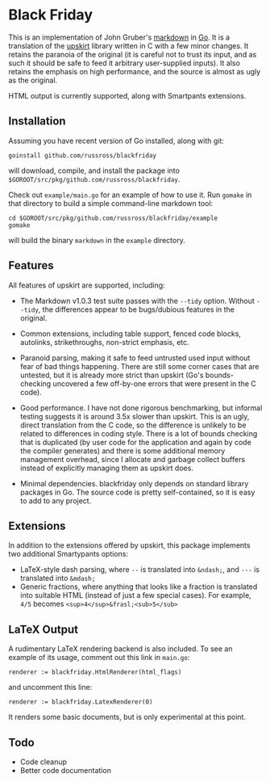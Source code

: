 Black Friday
============

This is an implementation of John Gruber's [markdown][1] in [Go][2].
It is a translation of the [upskirt][3] library written in C with a
few minor changes. It retains the paranoia of the original (it is
careful not to trust its input, and as such it should be safe to
feed it arbitrary user-supplied inputs). It also retains the
emphasis on high performance, and the source is almost as ugly as
the original.

HTML output is currently supported, along with Smartpants
extensions.


Installation
------------

Assuming you have recent version of Go installed, along with git:

    goinstall github.com/russross/blackfriday

will download, compile, and install the package into
`$GOROOT/src/pkg/github.com/russross/blackfriday`.

Check out `example/main.go` for an example of how to use it. Run
`gomake` in that directory to build a simple command-line markdown
tool:

    cd $GOROOT/src/pkg/github.com/russross/blackfriday/example
    gomake

will build the binary `markdown` in the `example` directory.


Features
--------

All features of upskirt are supported, including:

*   The Markdown v1.0.3 test suite passes with the `--tidy` option.
    Without `--tidy`, the differences appear to be bugs/dubious
    features in the original.

*   Common extensions, including table support, fenced code blocks,
    autolinks, strikethroughs, non-strict emphasis, etc.

*   Paranoid parsing, making it safe to feed untrusted used input
    without fear of bad things happening. There are still some
    corner cases that are untested, but it is already more strict
    than upskirt (Go's bounds-checking uncovered a few off-by-one
    errors that were present in the C code).

*   Good performance. I have not done rigorous benchmarking, but
    informal testing suggests it is around 3.5x slower than upskirt.
    This is an ugly, direct translation from the C code, so
    the difference is unlikely to be related to differences in
    coding style. There is a lot of bounds checking that is
    duplicated (by user code for the application and again by code
    the compiler generates) and there is some additional memory
    management overhead, since I allocate and garbage collect
    buffers instead of explicitly managing them as upskirt does.

*   Minimal dependencies. blackfriday only depends on standard
    library packages in Go. The source code is pretty
    self-contained, so it is easy to add to any project.


Extensions
----------

In addition to the extensions offered by upskirt, this package
implements two additional Smartypants options:

*   LaTeX-style dash parsing, where `--` is translated into
    `&ndash;`, and `---` is translated into `&mdash;`
*   Generic fractions, where anything that looks like a fraction
    is translated into suitable HTML (instead of just a few special
    cases). For example, `4/5` becomes `<sup>4</sup>&frasl;<sub>5</sub>`


LaTeX Output
------------

A rudimentary LaTeX rendering backend is also included. To see an
example of its usage, comment out this link in `main.go`:

    renderer := blackfriday.HtmlRenderer(html_flags)

and uncomment this line:

    renderer := blackfriday.LatexRenderer(0)

It renders some basic documents, but is only experimental at this point.


Todo
----

*   Code cleanup
*   Better code documentation


   [1]: http://daringfireball.net/projects/markdown/ "Markdown"
   [2]: http://golang.org/ "Go Language"
   [3]: http://github.com/tanoku/upskirt "Upskirt"
